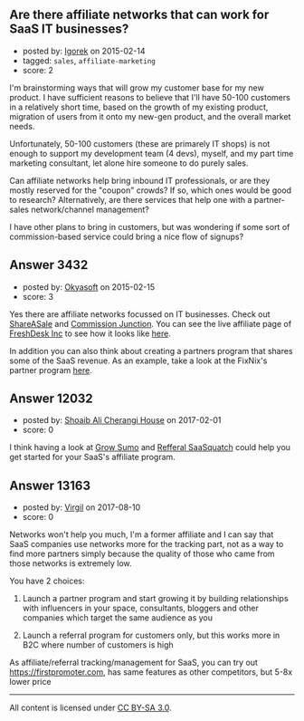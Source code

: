 ## Are there affiliate networks that can work for SaaS IT businesses?

- posted by: [Igorek](https://stackexchange.com/users/215022/igorek) on 2015-02-14
- tagged: `sales`, `affiliate-marketing`
- score: 2

I'm brainstorming ways that will grow my customer base for my new product.  I have sufficient reasons to believe that I'll have 50-100 customers in a relatively short time, based on the growth of my existing product, migration of users from it onto my new-gen product, and the overall market needs.

Unfortunately, 50-100 customers (these are primarely IT shops) is not enough to support my development team (4 devs), myself, and my part time marketing consultant, let alone hire someone to do purely sales.

Can affiliate networks help bring inbound IT professionals, or are they mostly reserved for the "coupon" crowds?  If so, which ones would be good to research?
Alternatively, are there services that help one with a partner-sales network/channel management?

I have other plans to bring in customers, but was wondering if some sort of commission-based service could bring a nice flow of signups?


## Answer 3432

- posted by: [Okyasoft](https://stackexchange.com/users/294248/okyasoft) on 2015-02-15
- score: 3

Yes there are affiliate networks focussed on IT businesses. Check out [ShareASale](http://www.shareasale.com/) and [Commission Junction](http://www.cj.com/). You can see the live affiliate page of [FreshDesk Inc](http://freshdesk.com/) to see how it looks like [here](http://www.shareasale.com/shareasale.cfm?merchantID=40631a).

In addition you can also think about creating a partners program that shares some of the SaaS revenue. As an example, take a look at the FixNix's partner program [here](http://fixnix.co/partners.htm).


## Answer 12032

- posted by: [Shoaib Ali Cherangi House](https://stackexchange.com/users/10024898/shoaib-ali-cherangi-house) on 2017-02-01
- score: 0

<p>I think having a look at <a href="https://growsumo.com/" rel="nofollow noreferrer">Grow Sumo</a> and <a href="https://www.referralsaasquatch.com/" rel="nofollow noreferrer">Refferal SaaSquatch</a> could help you get started for your SaaS's affiliate program. </p>



## Answer 13163

- posted by: [Virgil](https://stackexchange.com/users/2154786/virgil) on 2017-08-10
- score: 0

Networks won't help you much, I'm a former affiliate and I can say that SaaS companies use networks more for the tracking part, not as a way to find more partners simply because the quality of those who came from those networks is extremely low.

You have 2 choices:

1) Launch a partner program and start growing it by building relationships with influencers in your space, consultants, bloggers and other companies which target the same audience as you

2) Launch a referral program for customers only, but this works more in B2C where number of customers is high


As affiliate/referral tracking/management for SaaS, you can try out https://firstpromoter.com, has same features as other competitors, but 5-8x lower price



---

All content is licensed under [CC BY-SA 3.0](https://creativecommons.org/licenses/by-sa/3.0/).
